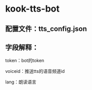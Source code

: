 # kook-tts-bot

## 配置文件：tts_config.json

## 字段解释：
token：bot的token

voiceid：推送tts的语音频道id

lang：朗读语言

